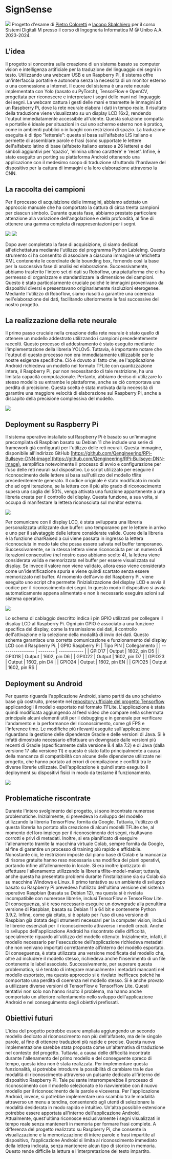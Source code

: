# SignSense
![](assets/logo.png)
Progetto d'esame di [Pietro Coloretti](https://github.com/ogrish15) e [Iacopo Sbalchiero](https://github.com/IacopoSb) per il corso Sistemi Digitali M presso il corso di Ingegneria Informatica M @ Unibo A.A. 2023-2024.


## L'idea
Il progetto si concentra sulla creazione di un sistema basato su computer vision e intelligenza artificiale per la traduzione del linguaggio dei segni in testo. Utilizzando una webcam USB e un Raspberry Pi, il sistema offre un'interfaccia portatile e autonoma senza la necessità di un monitor esterno o una connessione a Internet.
Il cuore del sistema è una rete neurale implementata con Yolo (basato su PyTorch), TensorFlow e OpenCV, progettata per riconoscere e interpretare i segni delle mani nel linguaggio dei segni. La webcam cattura i gesti delle mani e trasmette le immagini ad un Raspberry Pi, dove la rete neurale elabora i dati in tempo reale.
Il risultato della traduzione viene visualizzato su un display LCD 16x2, rendendo l'output immediatamente accessibile all'utente. Questa soluzione compatta e portatile è ideale per situazioni in cui uno schermo esterno non è pratico, come in ambienti pubblici o in luoghi con restrizioni di spazio.
La traduzione eseguita è di tipo "letterale": questa si basa sull'alfabeto LIS italiano e permette di assemblare parole e frasi (sono supportate le lettere dell'alfabeto latino di base (alfabeto italiano esteso a 26 lettere) e dei simboli aggiuntivi per 'spazio', 'elimina ultimo carattere' e 'reset'.
Infine, è stato eseguito un porting su piattaforma Android ottenendo una applicazione con il medesimo scopo di traduzione sfruttando l'hardware del dispositivo per la cattura di immagini e la loro elaborazione attraverso la CNN. 
## La raccolta dei campioni
Per il processo di acquisizione delle immagini, abbiamo adottato un approccio manuale che ha comportato la cattura di circa trenta campioni per ciascun simbolo. Durante questa fase, abbiamo prestato particolare attenzione alla variazione dell'angolazione e della profondità, al fine di ottenere una gamma completa di rappresentazioni per i segni. 

![](assets/img1.jpg) ![](assets/img2.jpg)

Dopo aver completato la fase di acquisizione, ci siamo dedicati all'etichettatura mediante l'utilizzo del programma Python LableImg.  Questo strumento ci ha consentito di associare a ciascuna immagine un'etichetta XML contenente le coordinate delle bounding box, fornendo così la base per la successiva fase di analisi ed elaborazione. Successivamente, abbiamo trasferito l'intero set di dati su Roboflow, una piattaforma che ci ha permesso di organizzare e standardizzare la dimensione dei campioni. Questo è stato particolarmente cruciale poiché le immagini provenivano da dispositivi diversi e presentavano originariamente risoluzioni eterogenee. Mediante l'utilizzo di Roboflow, siamo riusciti a garantire una coerenza nell'elaborazione dei dati, facilitando ulteriormente le fasi successive del nostro progetto.
## La realizzazione della rete neurale
Il primo passo cruciale nella creazione della rete neurale è stato quello di ottenere un modello addestrato utilizzando i campioni precedentemente raccolti. Questo processo di addestramento è stato eseguito mediante l'implementazione della libreria YOLOv5. Tuttavia, è importante notare che l'output di questo processo non era immediatamente utilizzabile per le nostre esigenze specifiche. Ciò è dovuto al fatto che, se l'applicazione Android richiedeva un modello nel formato TFLite con quantizzazione intera, il Raspberry Pi, pur non necessitando di tale restrizione, ha una limitata capacità computazionale. Pertanto, abbiamo deciso di utilizzare lo stesso modello su entrambe le piattaforme, anche se ciò comportava una perdita di precisione. Questa scelta è stata motivata dalla necessità di garantire una maggiore velocità di elaborazione sul Raspberry Pi, anche a discapito della precisione complessiva del modello.

![](assets/img3.jpg)
## Deployment su Raspberry Pi
Il sistema operativo installato sul Raspberry Pi è basato su un'immagine precompilata di Raspbian basato su Debian 11 che include una serie di framework già configurati per l'utilizzo delle reti neurali. Questa immagine, disponibile all'indirizzo GitHub [https://github.com/Qengineering/RPi-Bullseye-DNN-image](https://github.com/Qengineering/RPi-Bullseye-DNN-image), semplifica notevolmente il processo di avvio e configurazione per l'uso delle reti neurali sul dispositivo.
Lo script utilizzato per eseguire il riconoscimento delle lettere si basa sull'utilizzo del modello tflite precedentemente generato. Il codice originale è stato modificato in modo che ad ogni iterazione, se la lettera con il più alto grado di riconoscimento supera una soglia del 50%, venga attivata una funzione appartenente a una libreria creata per il controllo del display. Questa funzione, a sua volta, si occupa di manifestare la lettera riconosciuta sul monitor esterno.

![](assets/img4.jpg)

Per comunicare con il display LCD, è stata sviluppata una libreria personalizzata utilizzante due buffer: uno temporaneo per le lettere in arrivo e uno per il salvataggio delle lettere considerate valide. Cuore della libreria è la funzione charRaised a cui viene passata in ingresso la lettera riconosciuta in modo tale che possa essere salvata nel buffer temporaneo. Successivamente, se la stessa lettera viene riconosciuta per un numero di iterazioni consecutive (nel nostro caso abbiamo scelto 4), la lettera viene considerata valida e memorizzata nel buffer per essere visualizzata sul display. Se invece il valore non viene validato, allora esso viene considerato come un'identificazione spuria e viene quindi scartato senza essere memorizzato nel buffer. 
Al momento dell'avvio del Raspberry Pi, viene eseguito uno script che permette l'inizializzazione del display LCD e avvia il codice per il riconoscimento dei segni. In questo modo il dispositivo si avvia automaticamente appena alimentato e non è necessario eseguire azioni sul sistema operativo.

![](assets/img5.png)

Lo schema di cablaggio descritto indica i pin GPIO utilizzati per collegare il display LCD al Raspberry Pi. Ogni pin GPIO è associato a una funzione specifica del display, come la trasmissione dei dati, il controllo dell'attivazione e la selezione della modalità di invio dei dati. Questo schema garantisce una corretta comunicazione e funzionamento del display LCD con il Raspberry Pi.
| GPIO Raspberry Pi | Tipo PIN | Collegamento |
| ---------------- | -------- | ------------ |
| GPIO17           | Output   | 1602, pin D5 |
| GPIO18           | Output   | 1602, pin D6 |
| GPIO22           | Output   | 1602, pin D7 |
| GPIO23           | Output   | 1602, pin D4 |
| GPIO24           | Output   | 1602, pin EN |
| GPIO25           | Output   | 1602, pin RS |


## Deployment su Android
Per quanto riguarda l'applicazione Android, siamo partiti da uno scheletro base già costruito, presente nel [repository ufficiale del progetto Tensorflow](https://github.com/tensorflow/examples/tree/master/lite/examples/object_detection) applicandogli il modello esportato nel formato TFLite.
L'applicazione è stata quindi modificata aggiungendo al feed video che compare nella schermata principale alcuni elementi utili per il debugging e in generale per verificare l'andamento e la performance del riconoscimento, come gli FPS e l'inference time. 
Le modifiche più rilevanti eseguite sull'applicazione riguardano la gestione delle dipendenze Gradle e delle versioni di Java. Si è infatti dimostrato necessario effettuare un downgrade dalle versioni più recenti di Gradle (specificamente dalla versione 8.4 alla 7.2) e di Java (dalla versione 17 alla versione 11) e questo è stato fatto principalmente a causa della mancanza di compatibilità con alcune delle dipendenze utilizzate nel progetto, che hanno portato ad errori di compilazione e conflitti tra le diverse librerie utilizzate. Dell'applicazione è quindi stato eseguito il deployment su dispositivi fisici in modo da testarne il funzionamento. 

![](assets/img6.jpg)
## Problematiche riscontrate
Durante l'intero svolgimento del progetto, si sono incontrate numerose problematiche. Inizialmente, si prevedeva lo sviluppo del modello utilizzando la libreria TensorFlow, fornita da Google. Tuttavia, l'utilizzo di questa libreria ha portato alla creazione di alcuni modelli TFLite che, al momento del loro impiego per il riconoscimento dei segni, risultavano corrotti e privi di metadati. Inoltre, si era pianificato di eseguire l'allenamento tramite la macchina virtuale Colab, sempre fornita da Google, al fine di garantire un processo di training più rapido e affidabile. Nonostante ciò, le restrizioni imposte dal piano base di Colab e la mancanza di risorse gratuite hanno reso necessaria una modifica dei piani operativi, portando infine all'allenamento in locale. Si era inoltre ipotizzato di effettuare l'allenamento utilizzando la libreria tflite-model-maker; tuttavia, anche questa ha presentato problemi durante l'installazione sia su Colab sia su macchine Windows e Linux.
Il primo tentativo su un ambiente di sviluppo basato su Raspberry Pi prevedeva l'utilizzo dell'ultima versione del sistema operativo Raspbian (basata su Debian 12), ma questa si è rivelata incompatibile con numerose librerie, inclusi TensorFlow e TensorFlow Lite. Di conseguenza, si è reso necessario eseguire un downgrade alla penultima versione di Raspbian, basata su Debian 11 a 64 bit e contenente Python 3.9.2. Infine, come già citato, si è optato per l'uso di una versione di Raspbian già dotata degli strumenti necessari per la computer vision, inclusi le librerie essenziali per il riconoscimento attraverso i modelli creati.
Anche lo sviluppo dell'applicazione Android ha riscontrato delle difficoltà, specialmente riguardo all'utilizzo del modello ottenuto. Inizialmente, infatti, il modello necessario per l'esecuzione dell'applicazione richiedeva metadati che non venivano importati correttamente all'interno del modello esportato. Di conseguenza, è stata utilizzata una versione modificata del modello che, oltre ad includere il modello stesso, richiedeva anche l'inserimento di un file contenente le label associate.
Successivamente, per superare questa problematica, si è tentato di integrare manualmente i metadati mancanti nel modello esportato, ma questo approccio si è rivelato inefficace poiché ha comportato una perdita di coerenza nel modello stesso. Si è anche provato a utilizzare diverse versioni di TensorFlow e TensorFlow Lite. Questi tentativi non solo non hanno risolto il problema, ma hanno anche comportato un ulteriore rallentamento nello sviluppo dell'applicazione Android e nel conseguimento degli obiettivi prefissati.
## Obiettivi futuri
L'idea del progetto potrebbe essere ampliata aggiungendo un secondo modello dedicato al riconoscimento non più dell'alfabeto, ma delle singole parole, al fine di ottenere traduzioni più rapide e precise. Questa nuova implementazione sarebbe stata proposta come un'alternativa di traduzione nel contesto del progetto. Tuttavia, a causa delle difficoltà incontrate durante l'allenamento del primo modello e del conseguente spreco di tempo, questa idea non è stata realizzata.
Per implementare questa funzionalità, si potrebbe introdurre la possibilità di cambiare tra le due modalità di riconoscimento attraverso un pulsante dedicato all'interno del dispositivo Raspberry Pi. Tale pulsante interromperebbe il processo di riconoscimento con il modello selezionato e lo riavvierebbe con il nuovo modello per il riconoscimento delle parole e viceversa. Per l'applicazione Android, invece, si potrebbe implementare uno scambio tra le modalità attraverso un menu a tendina, consentendo agli utenti di selezionare la modalità desiderata in modo rapido e intuitivo.
Un'altra possibile estensione potrebbe essere apportata all'interno dell'applicazione Android. Attualmente, quest'ultima riconosce esclusivamente i segni visualizzati in tempo reale senza mantenerli in memoria per formare frasi complete. A differenza del progetto realizzato su Raspberry Pi, che consente la visualizzazione e la memorizzazione di intere parole e frasi impartite al dispositivo, l'applicazione Android si limita al riconoscimento immediato della lettera indicata, senza mantenere alcun tipo di storico in memoria. Questo rende difficile la lettura e l'interpretazione del testo impartito.
